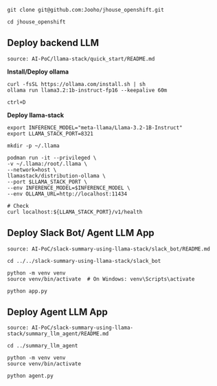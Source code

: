 
~~~
git clone git@github.com:Jooho/jhouse_openshift.git

cd jhouse_openshift
~~~
## Deploy backend LLM

`source: AI-PoC/llama-stack/quick_start/README.md`

**Install/Deploy ollama**
~~~
curl -fsSL https://ollama.com/install.sh | sh
ollama run llama3.2:1b-instruct-fp16 --keepalive 60m

ctrl+D
~~~

**Deploy llama-stack**
~~~
export INFERENCE_MODEL="meta-llama/Llama-3.2-1B-Instruct"
export LLAMA_STACK_PORT=8321

mkdir -p ~/.llama

podman run -it --privileged \
-v ~/.llama:/root/.llama \
--network=host \
llamastack/distribution-ollama \
--port $LLAMA_STACK_PORT \
--env INFERENCE_MODEL=$INFERENCE_MODEL \
--env OLLAMA_URL=http://localhost:11434

# Check
curl localhost:${LLAMA_STACK_PORT}/v1/health
~~~


## Deploy Slack Bot/ Agent LLM App

`source: AI-PoC/slack-summary-using-llama-stack/slack_bot/README.md`
~~~
cd ../../slack-summary-using-llama-stack/slack_bot

python -m venv venv
source venv/bin/activate  # On Windows: venv\Scripts\activate

python app.py
~~~


## Deploy Agent LLM App 
`source: AI-PoC/slack-summary-using-llama-stack/summary_llm_agent/README.md`
~~~
cd ../summary_llm_agent

python -m venv venv
source venv/bin/activate  

python agent.py
~~~
